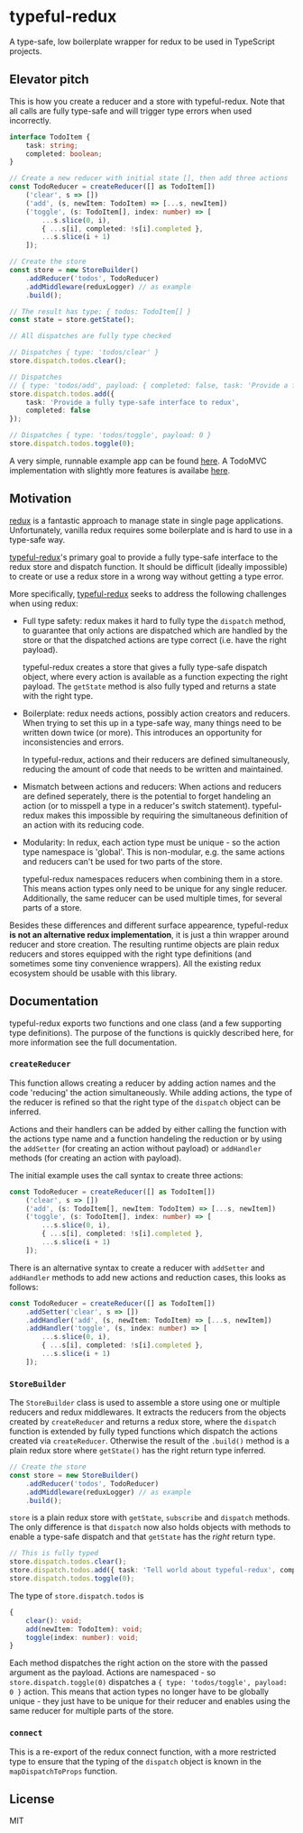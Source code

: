 # typeful-redux

A type-safe, low boilerplate wrapper for redux to be used in TypeScript projects.

## Elevator pitch

This is how you create a reducer and a store with typeful-redux. Note that all
calls are fully type-safe and will trigger type errors when used incorrectly.

```TypeScript
interface TodoItem {
    task: string;
    completed: boolean;
}

// Create a new reducer with initial state [], then add three actions
const TodoReducer = createReducer([] as TodoItem[])
    ('clear', s => [])
    ('add', (s, newItem: TodoItem) => [...s, newItem])
    ('toggle', (s: TodoItem[], index: number) => [
        ...s.slice(0, i),
        { ...s[i], completed: !s[i].completed },
        ...s.slice(i + 1)
    ]);

// Create the store
const store = new StoreBuilder()
    .addReducer('todos', TodoReducer)
    .addMiddleware(reduxLogger) // as example
    .build();

// The result has type: { todos: TodoItem[] }
const state = store.getState();

// All dispatches are fully type checked

// Dispatches { type: 'todos/clear' }
store.dispatch.todos.clear();

// Dispatches
// { type: 'todos/add', payload: { completed: false, task: 'Provide a fully type-safe interface to redux' } }
store.dispatch.todos.add({
    task: 'Provide a fully type-safe interface to redux',
    completed: false
});

// Dispatches { type: 'todos/toggle', payload: 0 }
store.dispatch.todos.toggle(0);
```

A very simple, runnable example app can be found [here](./examples/simple-todo/). A TodoMVC implementation with
slightly more features is availabe [here](./examples/todomvc/).

## Motivation

[redux] is a fantastic approach to manage state in single page applications.
Unfortunately, vanilla redux requires some boilerplate and is hard to use
in a type-safe way.

[typeful-redux]'s primary goal to provide a fully type-safe interface to the redux store and dispatch function. It should be difficult (ideally impossible) to create or use a redux store in a wrong way without getting a type error.

More specifically, [typeful-redux] seeks to address the following challenges when using redux:

  - Full type safety: redux makes it hard to fully type the `dispatch`
    method, to guarantee that only actions are dispatched which are handled by the store or that the dispatched actions are type correct (i.e. have the right payload).

    typeful-redux creates a store that gives a fully type-safe dispatch object, where every action is available as a function expecting the right payload. The `getState` method is also fully typed and returns a state with the right type.

  - Boilerplate: redux needs actions, possibly action creators and reducers.
    When trying to set this up in a type-safe way, many things need to be written down twice (or more). This introduces an opportunity for inconsistencies and errors.

    In typeful-redux, actions and their reducers are defined simultaneously, reducing the amount of code that needs to be written and maintained.

  - Mismatch between actions and reducers: When actions and reducers are defined
    seperately, there is the potential to forget handeling an action (or to misspell a type in a reducer's switch statement). typeful-redux makes this impossible by requiring the simultaneous definition of an action with its reducing code.

  - Modularity: In redux, each action type must be unique - so the action type
    namespace is 'global'. This is non-modular, e.g. the same actions and reducers can't be used for two parts of the store.

    typeful-redux namespaces reducers when combining them in a store. This means action types only need to be unique for any single reducer. Additionally, the same reducer can be used multiple times, for several parts of a store.

Besides these differences and different surface appearence, typeful-redux **is not an alternative redux implementation**, it is just a thin wrapper around reducer and store creation. The resulting runtime objects are plain redux reducers and stores equipped with the right type definitions (and sometimes some tiny convenience wrappers). All the existing redux ecosystem should be usable with this library.

## Documentation

typeful-redux exports two functions and one class (and a few supporting type definitions). The purpose of the functions is quickly described here, for more information see the full documentation.

### `createReducer`

This function allows creating a reducer by adding action names and the code
'reducing' the action simultaneously. While adding actions, the type of the
reducer is refined so that the right type of the `dispatch` object can be
inferred.

Actions and their handlers can be added by either calling the function with
the actions type name and a function handeling the reduction or by using the
`addSetter` (for creating an action without payload) or `addHandler` methods
(for creating an action with payload).

The initial example uses the call syntax to create three actions:

```TypeScript
const TodoReducer = createReducer([] as TodoItem[])
    ('clear', s => [])
    ('add', (s: TodoItem[], newItem: TodoItem) => [...s, newItem])
    ('toggle', (s: TodoItem[], index: number) => [
        ...s.slice(0, i),
        { ...s[i], completed: !s[i].completed },
        ...s.slice(i + 1)
    ]);
```

There is an alternative syntax to create a reducer with `addSetter` and `addHandler` methods to add new actions and reduction cases, this looks as follows:

```TypeScript
const TodoReducer = createReducer([] as TodoItem[])
    .addSetter('clear', s => [])
    .addHandler('add', (s, newItem: TodoItem) => [...s, newItem])
    .addHandler('toggle', (s, index: number) => [
        ...s.slice(0, i),
        { ...s[i], completed: !s[i].completed },
        ...s.slice(i + 1)
    ]);
```


### `StoreBuilder`

The `StoreBuilder` class is used to assemble a store using one or multiple
reducers and redux middlewares. It extracts the reducers from the objects
created by `createReducer` and returns a redux store, where the `dispatch`
function is extended by fully typed functions which dispatch the actions
created via `createReducer`. Otherwise the result of the `.build()` method
is a plain redux store where `getState()` has the right return type inferred.

```TypeScript
// Create the store
const store = new StoreBuilder()
    .addReducer('todos', TodoReducer)
    .addMiddleware(reduxLogger) // as example
    .build();
```

`store` is a plain redux store with `getState`, `subscribe` and `dispatch`
methods. The only difference is that `dispatch` now also holds objects with
methods to enable a type-safe dispatch and that `getState` has the _right_
return type.

```TypeScript
// This is fully typed
store.dispatch.todos.clear();
store.dispatch.todos.add({ task: 'Tell world about typeful-redux', completed: false });
store.dispatch.todos.toggle(0);
```

The type of `store.dispatch.todos` is

```TypeScript
{
    clear(): void;
    add(newItem: TodoItem): void;
    toggle(index: number): void;
}
```

Each method dispatches the right action on the store with the passed argument
as the payload. Actions are namespaced - so `store.dispatch.toggle(0)` dispatches
a `{ type: 'todos/toggle', payload: 0 }` action. This means that action types no
longer have to be globally unique - they just have to be unique for their reducer
and enables using the same reducer for multiple parts of the store.


### `connect`

This is a re-export of the redux connect function, with a more restricted type to ensure that the typing of the `dispatch` object is known
in the `mapDispatchToProps` function.

## License

MIT


[redux]: http://redux.js.org
[typeful-redux]: https://gitlab.com/paul.koerbitz/typeful-redux
